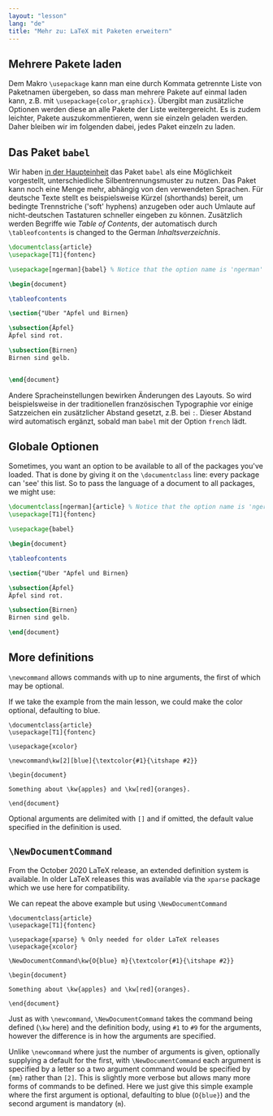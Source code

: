 ```yaml
---
layout: "lesson"
lang: "de"
title: "Mehr zu: LaTeX mit Paketen erweitern"
---
```

## Mehrere Pakete laden

Dem Makro `\usepackage` kann man eine durch Kommata getrennte Liste von Paketnamen 
übergeben, so dass man mehrere Pakete auf einmal laden kann, z.B. mit 
`\usepackage{color,graphicx}`. Übergibt man zusätzliche Optionen werden diese an alle 
Pakete der Liste weitergereicht. Es is zudem leichter, Pakete auszukommentieren, wenn 
sie einzeln geladen werden. Daher bleiben wir im folgenden dabei, jedes Paket einzeln 
zu laden.

## Das Paket `babel`

Wir haben [in der Haupteinheit](lesson-06) das Paket `babel` als eine Möglichkeit 
vorgestellt, unterschiedliche Silbentrennungsmuster zu nutzen. Das Paket kann noch eine 
Menge mehr, abhängig von den verwendeten Sprachen. Für deutsche Texte stellt es 
beispielsweise Kürzel (shorthands) bereit, um bedingte Trennstriche ('soft' hyphens) 
anzugeben oder auch Umlaute auf nicht-deutschen Tastaturen schneller eingeben zu können.
Zusätzlich werden Begriffe wie _Table of Contents_, der automatisch durch 
`\tableofcontents` is changed to the German _Inhaltsverzeichnis_.

```latex
\documentclass{article}
\usepackage[T1]{fontenc}

\usepackage[ngerman]{babel} % Notice that the option name is 'ngerman'

\begin{document}

\tableofcontents

\section{"Uber "Apfel und Birnen}

\subsection{Äpfel}
Äpfel sind rot.

\subsection{Birnen}
Birnen sind gelb.


\end{document}
```

Andere Spracheinstellungen bewirken Änderungen des Layouts. So wird beispielsweise
in der traditionellen französischen Typographie vor einige Satzzeichen ein zusätzlicher 
Abstand gesetzt, z.B. bei `:`. Dieser Abstand wird automatisch ergänzt, sobald 
man `babel` mit der Option `french` lädt.

## Globale Optionen

Sometimes, you want an option to be available to all of the packages you've
loaded. That is done by giving it on the `\documentclass` line: every package
can 'see' this list. So to pass the language of a document to all packages,
we might use:

```latex
\documentclass[ngerman]{article} % Notice that the option name is 'ngerman'
\usepackage[T1]{fontenc}

\usepackage{babel}

\begin{document}

\tableofcontents

\section{"Uber "Apfel und Birnen}

\subsection{Äpfel}
Äpfel sind rot.

\subsection{Birnen}
Birnen sind gelb.

\end{document}
```

## More definitions

`\newcommand` allows commands with up to nine arguments, the first of which may be optional.

If we take the example from the main lesson, we could make the color
optional, defaulting to blue.

```
\documentclass{article}
\usepackage[T1]{fontenc}

\usepackage{xcolor}

\newcommand\kw[2][blue]{\textcolor{#1}{\itshape #2}}

\begin{document}

Something about \kw{apples} and \kw[red]{oranges}.

\end{document}
```

Optional arguments are delimited with `[]` and if omitted, the default
value specified in the definition is used.

## `\NewDocumentCommand`

From the October 2020 LaTeX release, an extended definition system is available.
In older LaTeX releases this was available via the `xparse` package which we use
here for compatibility.

We can repeat the above example but using `\NewDocumentCommand`

```
\documentclass{article}
\usepackage[T1]{fontenc}

\usepackage{xparse} % Only needed for older LaTeX releases
\usepackage{xcolor}

\NewDocumentCommand\kw{O{blue} m}{\textcolor{#1}{\itshape #2}}

\begin{document}

Something about \kw{apples} and \kw[red]{oranges}.

\end{document}
```

Just as with `\newcommand`, `\NewDocumentCommand` takes the command
being defined (`\kw` here) and the definition body, using `#1` to `#9`
for the arguments, however the difference is in how the arguments are
specified.

Unlike `\newcommand` where just the number of arguments is given,
optionally supplying a default for the first, with
`\NewDocumentCommand` each argument is specified by a letter so a two
argument command would be specified by `{mm}` rather than `[2]`. This
is slightly more verbose but allows many more forms of commands to be
defined. Here we just give this simple example where the first
argument is optional, defaulting to blue (`O{blue}`) and the second
argument is mandatory (`m`).
